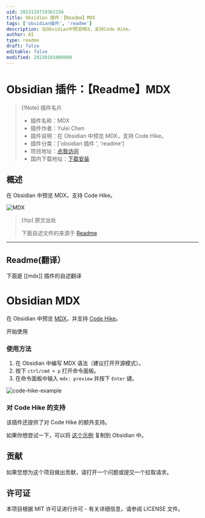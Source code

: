 ```yaml
---
uid: 2023120719362256
title: Obsidian 插件：【Readme】MDX
tags: ['obsidian插件', 'readme']
description: 在Obsidian中预览MDX，支持Code Hike。
author: AI
type: readme
draft: false
editable: false
modified: 20230101000000
---
```


# Obsidian 插件：【Readme】MDX

> [!Note] 插件名片
> - 插件名称：MDX
> - 插件作者：Yulei Chen
> - 插件说明：在 Obsidian 中预览 MDX，支持 Code Hike。
> - 插件分类：['obsidian 插件 ', 'readme']
> - 项目地址：[点我访问](https://github.com/yuleicul/obsidian-mdx)
> - 国内下载地址：[下载安装](https://pkmer.cn/products/plugin/pluginMarket/?mdx)

## 概述

在 Obsidian 中预览 MDX，支持 Code Hike。

![MDX](https://cdn.pkmer.cn/covers/mdx.gif)

> [!tip] 原文出处
>
>下面自述文件的来源于 [Readme](https://ghproxy.net/https://raw.githubusercontent.com/yuleicul/obsidian-mdx/main/README.md)
>

---

## Readme(翻译）

下面是 [[mdx]] 插件的自述翻译

# Obsidian MDX

在 Obsidian 中预览 [MDX](https://github.com/mdx-js/mdx/)，并支持 [Code Hike](https://github.com/code-hike/codehike)。

开始使用

### 使用方法

1. 在 Obsidian 中编写 MDX 语法（建议打开开源模式）。
2. 按下 `ctrl/cmd + p` 打开命令面板。
3. 在命令面板中输入 `mdx: preview` 并按下 `Enter` 键。

![code-hike-example](https://cdn.pkmer.cn/covers/mdx_1_0.gif)

### 对 Code Hike 的支持

该插件还提供了对 Code Hike 的额外支持。

如果你想尝试一下，可以将 [这个示例](https://github.com/code-hike/codehike/blob/next/examples/vite/src/hello.mdx) 复制到 Obsidian 中。

## 贡献

如果您想为这个项目做出贡献，请打开一个问题或提交一个拉取请求。

## 许可证

本项目根据 MIT 许可证进行许可 - 有关详细信息，请参阅 LICENSE 文件。
